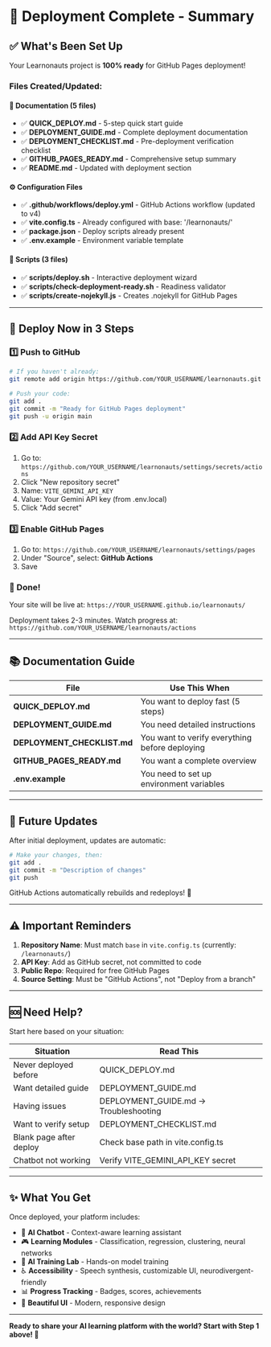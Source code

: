 # 🚀 Deployment Complete - Summary

## ✅ What's Been Set Up

Your Learnonauts project is **100% ready** for GitHub Pages deployment!

### Files Created/Updated:

#### 📄 Documentation (5 files)
- ✅ **QUICK_DEPLOY.md** - 5-step quick start guide
- ✅ **DEPLOYMENT_GUIDE.md** - Complete deployment documentation  
- ✅ **DEPLOYMENT_CHECKLIST.md** - Pre-deployment verification checklist
- ✅ **GITHUB_PAGES_READY.md** - Comprehensive setup summary
- ✅ **README.md** - Updated with deployment section

#### ⚙️ Configuration Files
- ✅ **.github/workflows/deploy.yml** - GitHub Actions workflow (updated to v4)
- ✅ **vite.config.ts** - Already configured with base: '/learnonauts/'
- ✅ **package.json** - Deploy scripts already present
- ✅ **.env.example** - Environment variable template

#### 🔧 Scripts (3 files)
- ✅ **scripts/deploy.sh** - Interactive deployment wizard
- ✅ **scripts/check-deployment-ready.sh** - Readiness validator
- ✅ **scripts/create-nojekyll.js** - Creates .nojekyll for GitHub Pages

---

## 🎯 Deploy Now in 3 Steps

### 1️⃣ Push to GitHub
```bash
# If you haven't already:
git remote add origin https://github.com/YOUR_USERNAME/learnonauts.git

# Push your code:
git add .
git commit -m "Ready for GitHub Pages deployment"
git push -u origin main
```

### 2️⃣ Add API Key Secret
1. Go to: `https://github.com/YOUR_USERNAME/learnonauts/settings/secrets/actions`
2. Click "New repository secret"
3. Name: `VITE_GEMINI_API_KEY`
4. Value: Your Gemini API key (from .env.local)
5. Click "Add secret"

### 3️⃣ Enable GitHub Pages
1. Go to: `https://github.com/YOUR_USERNAME/learnonauts/settings/pages`
2. Under "Source", select: **GitHub Actions**
3. Save

### 🎉 Done!
Your site will be live at: `https://YOUR_USERNAME.github.io/learnonauts/`

Deployment takes 2-3 minutes. Watch progress at:
`https://github.com/YOUR_USERNAME/learnonauts/actions`

---

## 📚 Documentation Guide

| File | Use This When |
|------|---------------|
| **QUICK_DEPLOY.md** | You want to deploy fast (5 steps) |
| **DEPLOYMENT_GUIDE.md** | You need detailed instructions |
| **DEPLOYMENT_CHECKLIST.md** | You want to verify everything before deploying |
| **GITHUB_PAGES_READY.md** | You want a complete overview |
| **.env.example** | You need to set up environment variables |

---

## 🔄 Future Updates

After initial deployment, updates are automatic:

```bash
# Make your changes, then:
git add .
git commit -m "Description of changes"
git push
```

GitHub Actions automatically rebuilds and redeploys! 🚀

---

## ⚠️ Important Reminders

1. **Repository Name**: Must match `base` in `vite.config.ts` (currently: `/learnonauts/`)
2. **API Key**: Add as GitHub secret, not committed to code
3. **Public Repo**: Required for free GitHub Pages
4. **Source Setting**: Must be "GitHub Actions", not "Deploy from a branch"

---

## 🆘 Need Help?

Start here based on your situation:

| Situation | Read This |
|-----------|-----------|
| Never deployed before | QUICK_DEPLOY.md |
| Want detailed guide | DEPLOYMENT_GUIDE.md |
| Having issues | DEPLOYMENT_GUIDE.md → Troubleshooting |
| Want to verify setup | DEPLOYMENT_CHECKLIST.md |
| Blank page after deploy | Check base path in vite.config.ts |
| Chatbot not working | Verify VITE_GEMINI_API_KEY secret |

---

## ✨ What You Get

Once deployed, your platform includes:

- 🤖 **AI Chatbot** - Context-aware learning assistant
- 🎮 **Learning Modules** - Classification, regression, clustering, neural networks
- 🧪 **AI Training Lab** - Hands-on model training
- ♿ **Accessibility** - Speech synthesis, customizable UI, neurodivergent-friendly
- 📊 **Progress Tracking** - Badges, scores, achievements
- 🎨 **Beautiful UI** - Modern, responsive design

---

**Ready to share your AI learning platform with the world? Start with Step 1 above! 🌟**
